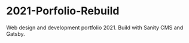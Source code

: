 # 2021-Porfolio-Rebuild
Web design and development portfolio 2021.   Build with Sanity CMS and Gatsby. 

